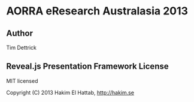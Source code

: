 # AORRA eResearch Australasia 2013

## Author

Tim Dettrick



## Reveal.js Presentation Framework License

MIT licensed

Copyright (C) 2013 Hakim El Hattab, http://hakim.se
